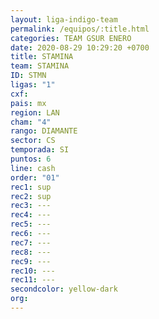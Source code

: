 ```yaml
---
layout: liga-indigo-team
permalink: /equipos/:title.html
categories: TEAM GSUR ENERO
date: 2020-08-29 10:29:20 +0700
title: STAMINA
team: STAMINA
ID: STMN
ligas: "1"
cxf: 
pais: mx
region: LAN
cham: "4"
rango: DIAMANTE
sector: CS
temporada: SI
puntos: 6
line: cash
order: "01"
rec1: sup
rec2: sup
rec3: ---
rec4: ---
rec5: ---
rec6: ---
rec7: ---
rec8: ---
rec9: ---
rec10: ---
rec11: ---
secondcolor: yellow-dark
org:
---
```



